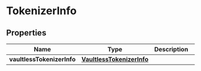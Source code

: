 

# TokenizerInfo

## Properties

Name | Type | Description | Notes
------------ | ------------- | ------------- | -------------
**vaultlessTokenizerInfo** | [**VaultlessTokenizerInfo**](VaultlessTokenizerInfo.md) |  |  [optional]



